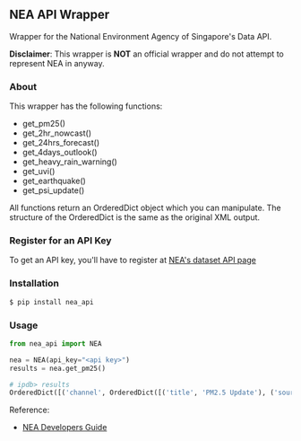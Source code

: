 ## NEA API Wrapper

Wrapper for the National Environment Agency of Singapore's Data API.

__Disclaimer__: This wrapper is __NOT__ an official wrapper and do not attempt to represent NEA in anyway.

### About

This wrapper has the following functions:

* get_pm25()
* get_2hr_nowcast()
* get_24hrs_forecast()
* get_4days_outlook()
* get_heavy_rain_warning()
* get_uvi()
* get_earthquake()
* get_psi_update()

All functions return an OrderedDict object which you can manipulate. The structure of the OrderedDict is the same as the original XML output.

### Register for an API Key

To get an API key, you'll have to register at [NEA's dataset API page](https://www.nea.gov.sg/api/)


### Installation

```bash
$ pip install nea_api
```

### Usage

```python
from nea_api import NEA

nea = NEA(api_key="<api key>")
results = nea.get_pm25()

# ipdb> results
OrderedDict([('channel', OrderedDict([('title', 'PM2.5 Update'), ('source', 'Airviro'), ('item', OrderedDict([('region', [OrderedDict([('id', 'rNO'), ('latitude', '1.41803'), ('longitude', '103.82000'), ('record', OrderedDict([('@timestamp', '20160406140000'), ('reading', OrderedDict([('@type', 'PM25_RGN_1HR'), ('@value', '17')]))]))]), OrderedDict([('id', 'rCE'), ('latitude', '1.35735'), ('longitude', '103.82000'), ('record', OrderedDict([('@timestamp', '20160406140000'), ('reading', OrderedDict([('@type', 'PM25_RGN_1HR'), ('@value', '27')]))]))]), OrderedDict([('id', 'rEA'), ('latitude', '1.35735'), ('longitude', '103.94000'), ('record', OrderedDict([('@timestamp', '20160406140000'), ('reading', OrderedDict([('@type', 'PM25_RGN_1HR'), ('@value', '19')]))]))]), OrderedDict([('id', 'rWE'), ('latitude', '1.35735'), ('longitude', '103.70000'), ('record', OrderedDict([('@timestamp', '20160406140000'), ('reading', OrderedDict([('@type', 'PM25_RGN_1HR'), ('@value', '26')]))]))]), OrderedDict([('id', 'rSO'), ('latitude', '1.29587'), ('longitude', '103.82000'), ('record', OrderedDict([('@timestamp', '20160406140000'), ('reading', OrderedDict([('@type', 'PM25_RGN_1HR'), ('@value', '30')]))]))])])]))]))])
```


Reference:

* [NEA Developers Guide](https://www.nea.gov.sg/docs/default-source/api/developer's-guide.pdf?sfvrsn=2)
